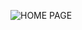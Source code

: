 ![HOME PAGE](https://user-images.githubusercontent.com/95837544/207119282-929868fd-f8c4-46f3-8d11-d5c183c99e04.png)

